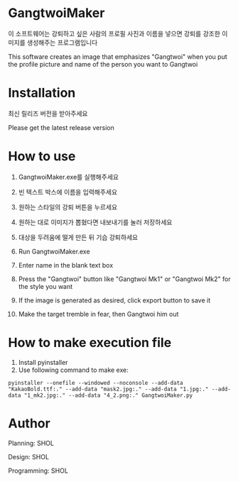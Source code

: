 # GangtwoiMaker
  이 소프트웨어는 강퇴하고 싶은 사람의 프로필 사진과 이름을 넣으면 강퇴를 강조한 이미지를 생성해주는 프로그램입니다
  
  This software creates an image that emphasizes "Gangtwoi" when you put the profile picture and name of the person you want to Gangtwoi

# Installation
  최신 릴리즈 버전을 받아주세요

  Please get the latest release version

# How to use
  1. GangtwoiMaker.exe를 실행해주세요
  2. 빈 텍스트 박스에 이름을 입력해주세요
  3. 원하는 스타일의 강퇴 버튼을 누르세요
  4. 원하는 대로 이미지가 뽑혔다면 내보내기를 눌러 저장하세요
  5. 대상을 두려움에 떨게 만든 뒤 기습 강퇴하세요


  1. Run GangtwoiMaker.exe
  2. Enter name in the blank text box
  3. Press the "Gangtwoi" button like "Gangtwoi Mk1" or "Gangtwoi Mk2" for the style you want
  4. If the image is generated as desired, click export button to save it
  5. Make the target tremble in fear, then Gangtwoi him out

# How to make execution file
  1. Install pyinstaller
  2. Use following command to make exe:
```
pyinstaller --onefile --windowed --noconsole --add-data "KakaoBold.ttf:." --add-data "mask2.jpg:." --add-data "1.jpg:." --add-data "1_mk2.jpg:." --add-data "4_2.png:." GangtwoiMaker.py
```

# Author
  Planning: SHOL

  Design: SHOL
  
  Programming: SHOL
